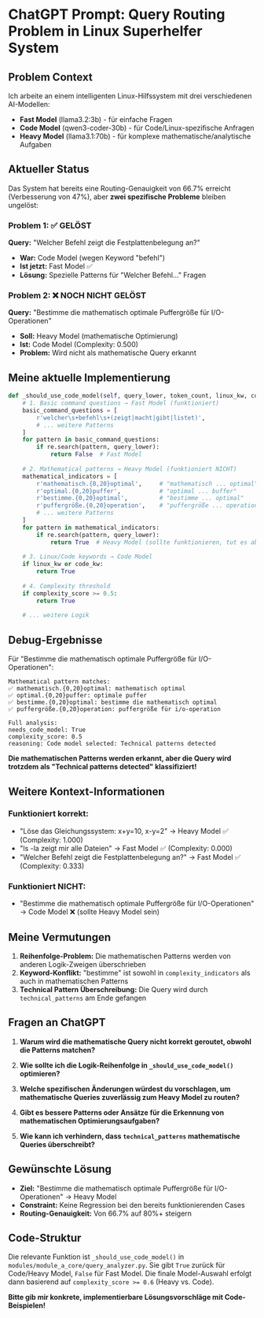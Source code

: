 # ChatGPT Prompt: Query Routing Problem in Linux Superhelfer System

## Problem Context

Ich arbeite an einem intelligenten Linux-Hilfssystem mit drei verschiedenen AI-Modellen:
- **Fast Model** (llama3.2:3b) - für einfache Fragen
- **Code Model** (qwen3-coder-30b) - für Code/Linux-spezifische Anfragen  
- **Heavy Model** (llama3.1:70b) - für komplexe mathematische/analytische Aufgaben

## Aktueller Status

Das System hat bereits eine Routing-Genauigkeit von 66.7% erreicht (Verbesserung von 47%), aber **zwei spezifische Probleme** bleiben ungelöst:

### Problem 1: ✅ GELÖST
**Query:** "Welcher Befehl zeigt die Festplattenbelegung an?"
- **War:** Code Model (wegen Keyword "befehl")
- **Ist jetzt:** Fast Model ✅
- **Lösung:** Spezielle Patterns für "Welcher Befehl..." Fragen

### Problem 2: ❌ NOCH NICHT GELÖST
**Query:** "Bestimme die mathematisch optimale Puffergröße für I/O-Operationen"
- **Soll:** Heavy Model (mathematische Optimierung)
- **Ist:** Code Model (Complexity: 0.500)
- **Problem:** Wird nicht als mathematische Query erkannt

## Meine aktuelle Implementierung

```python
def _should_use_code_model(self, query_lower, token_count, linux_kw, code_kw, complexity_kw, complexity_score):
    # 1. Basic command questions → Fast Model (funktioniert)
    basic_command_questions = [
        r'welcher\s+befehl\s+(zeigt|macht|gibt|listet)',
        # ... weitere Patterns
    ]
    for pattern in basic_command_questions:
        if re.search(pattern, query_lower):
            return False  # Fast Model
    
    # 2. Mathematical patterns → Heavy Model (funktioniert NICHT)
    mathematical_indicators = [
        r'mathematisch.{0,20}optimal',     # "mathematisch ... optimal"
        r'optimal.{0,20}puffer',           # "optimal ... buffer"
        r'bestimme.{0,20}optimal',         # "bestimme ... optimal"
        r'puffergröße.{0,20}operation',    # "puffergröße ... operation"
        # ... weitere Patterns
    ]
    for pattern in mathematical_indicators:
        if re.search(pattern, query_lower):
            return True  # Heavy Model (sollte funktionieren, tut es aber nicht)
    
    # 3. Linux/Code keywords → Code Model
    if linux_kw or code_kw:
        return True
    
    # 4. Complexity threshold
    if complexity_score >= 0.5:
        return True
    
    # ... weitere Logik
```

## Debug-Ergebnisse

Für "Bestimme die mathematisch optimale Puffergröße für I/O-Operationen":

```
Mathematical pattern matches:
✅ mathematisch.{0,20}optimal: mathematisch optimal
✅ optimal.{0,20}puffer: optimale puffer  
✅ bestimme.{0,20}optimal: bestimme die mathematisch optimal
✅ puffergröße.{0,20}operation: puffergröße für i/o-operation

Full analysis:
needs_code_model: True
complexity_score: 0.5
reasoning: Code model selected: Technical patterns detected
```

**Die mathematischen Patterns werden erkannt, aber die Query wird trotzdem als "Technical patterns detected" klassifiziert!**

## Weitere Kontext-Informationen

### Funktioniert korrekt:
- "Löse das Gleichungssystem: x+y=10, x-y=2" → Heavy Model ✅ (Complexity: 1.000)
- "ls -la zeigt mir alle Dateien" → Fast Model ✅ (Complexity: 0.000)
- "Welcher Befehl zeigt die Festplattenbelegung an?" → Fast Model ✅ (Complexity: 0.333)

### Funktioniert NICHT:
- "Bestimme die mathematisch optimale Puffergröße für I/O-Operationen" → Code Model ❌ (sollte Heavy Model sein)

## Meine Vermutungen

1. **Reihenfolge-Problem:** Die mathematischen Patterns werden von anderen Logik-Zweigen überschrieben
2. **Keyword-Konflikt:** "bestimme" ist sowohl in `complexity_indicators` als auch in mathematischen Patterns
3. **Technical Pattern Überschreibung:** Die Query wird durch `technical_patterns` am Ende gefangen

## Fragen an ChatGPT

1. **Warum wird die mathematische Query nicht korrekt geroutet, obwohl die Patterns matchen?**

2. **Wie sollte ich die Logik-Reihenfolge in `_should_use_code_model()` optimieren?**

3. **Welche spezifischen Änderungen würdest du vorschlagen, um mathematische Queries zuverlässig zum Heavy Model zu routen?**

4. **Gibt es bessere Patterns oder Ansätze für die Erkennung von mathematischen Optimierungsaufgaben?**

5. **Wie kann ich verhindern, dass `technical_patterns` mathematische Queries überschreibt?**

## Gewünschte Lösung

- **Ziel:** "Bestimme die mathematisch optimale Puffergröße für I/O-Operationen" → Heavy Model
- **Constraint:** Keine Regression bei den bereits funktionierenden Cases
- **Routing-Genauigkeit:** Von 66.7% auf 80%+ steigern

## Code-Struktur

Die relevante Funktion ist `_should_use_code_model()` in `modules/module_a_core/query_analyzer.py`. Sie gibt `True` zurück für Code/Heavy Model, `False` für Fast Model. Die finale Model-Auswahl erfolgt dann basierend auf `complexity_score >= 0.6` (Heavy vs. Code).

**Bitte gib mir konkrete, implementierbare Lösungsvorschläge mit Code-Beispielen!**
